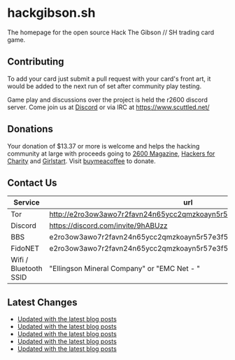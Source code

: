# hackgibson.sh
The homepage for the open source Hack The Gibson // SH trading card game.


## Contributing

To add your card just submit a pull request with your card's front art, it would be added to the next run of set after community play testing.

Game play and discussions over the project is held the r2600 discord server. Come join us at [Discord](https://discord.com/invite/9hABUzz) or via IRC at https://www.scuttled.net/


## Donations

Your donation of $13.37 or more is welcome and helps the hacking community at large with proceeds going to [2600 Magazine](https://2600.com/), [Hackers for Charity](https://hackersforcharity.org) and [Girlstart](https://girlstart.org).  Visit [buymeacoffee](https://www.buymeacoffee.com/hackgibson.sh) to donate.


## Contact Us

Service | url
-|-
Tor | http://e2ro3ow3awo7r2favn24n65ycc2qmzkoayn5r57e3f56nvjwdcgg32ad.onion
Discord | https://discord.com/invite/9hABUzz
BBS | e2ro3ow3awo7r2favn24n65ycc2qmzkoayn5r57e3f56nvjwdcgg32ad.onion:23
FidoNET | e2ro3ow3awo7r2favn24n65ycc2qmzkoayn5r57e3f56nvjwdcgg32ad.onion:24554
Wifi / Bluetooth SSID | "Ellingson Mineral Company" or "EMC Net - <fidonet address>"

## Latest Changes
<!-- BLOG-POST-LIST:START -->
- [Updated with the latest blog posts](https://github.com/DFW2600/hackgibson.sh/commit/a5eca1b9365680f7f1925de34fc2c36a6080f616)
- [Updated with the latest blog posts](https://github.com/DFW2600/hackgibson.sh/commit/952a9c5334d64fef6e8e397374427cf3bfcb12ba)
- [Updated with the latest blog posts](https://github.com/DFW2600/hackgibson.sh/commit/379c5fae7591b509458b960b6ae203b8a103f054)
- [Updated with the latest blog posts](https://github.com/DFW2600/hackgibson.sh/commit/1d5dd43594d325a8212022a8fe9594dcae086566)
- [Updated with the latest blog posts](https://github.com/DFW2600/hackgibson.sh/commit/c5dc5976070cbeb5e4d03ee51b25a4f249e40eb5)
<!-- BLOG-POST-LIST:END -->
